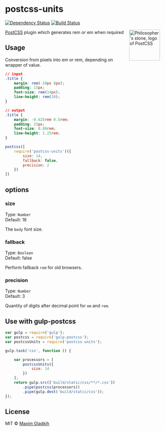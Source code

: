 # postcss-units

[![Dependency Status](https://david-dm.org/gladkih/postcss-units.svg)](https://david-dm.org/gladkih/postcss-units) [![Build Status](https://travis-ci.org/gladkih/postcss-units.svg?branch=master)](https://travis-ci.org/gladkih/postcss-units)

<img align="right" width="100" height="100" title="Philosopher's stone, logo of PostCSS" src="http://postcss.github.io/postcss/logo.svg">

[PostCSS](https://github.com/postcss/postcss) plugin which generates rem or em when required

## Usage

Conversion from pixels into em or rem, depending on wrapper of value.

```css
// input
.title {
    margin: rem(-10px 8px);
    padding: 15px;
    font-size: rem(14px);
    line-height: rem(20);
}

// output
.title {
    margin: -0.625rem 0.5rem;
    padding: 15px;
    font-size: 0.88rem;
    line-height: 1.25rem;
}
```

```js
postcss([
    require('postcss-units')({
        size: 14,
        fallback: false,
        precision: 2
    })
])
```

## options

### size

Type: `Number`  
Default: 16

The `body` font size.

### fallback

Type: `Boolean`  
Default: false

Perform fallback `rem` for old browsers.

### precision

Type: `Number`  
Default: 3

Quantity of digits after decimal point for `em` and `rem`.


## Use with gulp-postcss

```js
var gulp = require('gulp');
var postcss = require('gulp-postcss');
var postcssUnits = require('postcss-units');

gulp.task('css', function () {

    var processors = [
        postcssUnits({
            size: 14
        })
    ];
    return gulp.src(['build/static/css/**/*.css'])
        .pipe(postcss(processors))
        .pipe(gulp.dest('build/static/css'));
});
```

## License
MIT © [Maxim Gladkih](https://gladkih.su)

